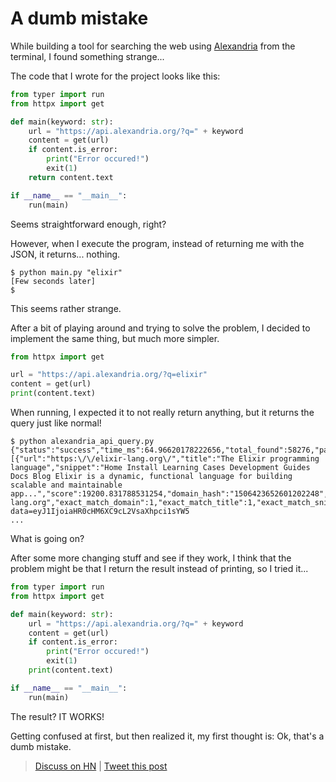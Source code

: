 # A dumb mistake

While building a tool for searching the web using [Alexandria](https://www.alexandria.org/) from the terminal, I found something strange...

The code that I wrote for the project looks like this:

```python
from typer import run
from httpx import get

def main(keyword: str):
    url = "https://api.alexandria.org/?q=" + keyword
    content = get(url)
    if content.is_error:
        print("Error occured!")
        exit(1)
    return content.text

if __name__ == "__main__":
    run(main)
```

Seems straightforward enough, right?

However, when I execute the program, instead of returning me with the JSON, it returns... nothing.

```
$ python main.py "elixir"
[Few seconds later]
$
```

This seems rather strange.

After a bit of playing around and trying to solve the problem, I decided to implement the same thing, but much more simpler.

```python
from httpx import get

url = "https://api.alexandria.org/?q=elixir"
content = get(url)
print(content.text)
```

When running, I expected it to not really return anything, but it returns the query just like normal!

```
$ python alexandria_api_query.py
{"status":"success","time_ms":64.96620178222656,"total_found":58276,"page_max":10,"results":[{"url":"https:\/\/elixir-lang.org\/","title":"The Elixir programming language","snippet":"Home Install Learning Cases Development Guides Docs Blog Elixir is a dynamic, functional language for building scalable and maintainable app...","score":19200.831788531254,"domain_hash":"1506423652601202248","url_hash":"2489422639746999482","exact_match":1,"phrase_match":0,"year":9999,"is_old":0,"is_subdomain":0,"domain":"elixir-lang.org","exact_match_domain":1,"exact_match_title":1,"exact_match_snippet":1,"ping":"https:\/\/api.alexandria.org\/ping?data=eyJ1IjoiaHR0cHM6XC9cL2VsaXhpci1sYW5
...
```

What is going on?

After some more changing stuff and see if they work, I think that the problem might be that I return the result instead of printing, so I tried it...

```python
from typer import run
from httpx import get

def main(keyword: str):
    url = "https://api.alexandria.org/?q=" + keyword
    content = get(url)
    if content.is_error:
        print("Error occured!")
        exit(1)
    print(content.text)

if __name__ == "__main__":
    run(main)
```

The result? IT WORKS!

Getting confused at first, but then realized it, my first thought is: Ok, that's a dumb mistake.

> [Discuss on HN](https://news.ycombinator.com/item?id=31799415) | [Tweet this post](https://ctt.ac/C68Qo)